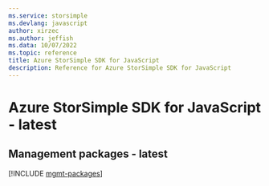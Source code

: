 ```yaml
---
ms.service: storsimple
ms.devlang: javascript
author: xirzec
ms.author: jeffish
ms.data: 10/07/2022
ms.topic: reference
title: Azure StorSimple SDK for JavaScript
description: Reference for Azure StorSimple SDK for JavaScript
---
```

# Azure StorSimple SDK for JavaScript - latest

## Management packages - latest
[!INCLUDE [mgmt-packages](storsimple-mgmt-index.md)]
